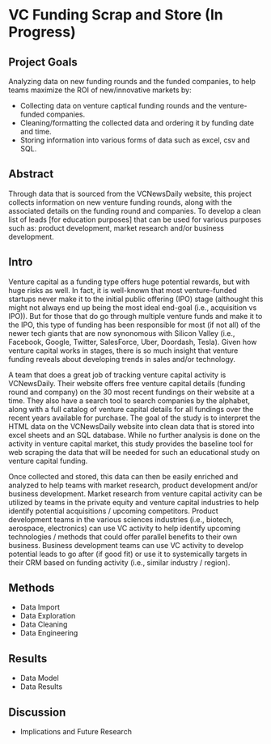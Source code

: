 # VC Funding Scrap and Store (In Progress)

## Project Goals
Analyzing data on new funding rounds and the funded companies, to help teams maximize the ROI of new/innovative markets by:
- Collecting data on venture captical funding rounds and the venture-funded companies.
- Cleaning/formatting the collected data and ordering it by funding date and time.
- Storing information into various forms of data such as excel, csv and SQL.

## Abstract
  Through data that is sourced from the VCNewsDaily website, this project collects information on new venture funding rounds, along with the associated details on the funding round and companies. To develop a clean list of leads [for education purposes] that can be used for various purposes such as: product development, market research and/or business development.

## Intro
  Venture capital as a funding type offers huge potential rewards, but with huge risks as well. In fact, it is well-known that most venture-funded startups never make it to the initial public offering (IPO) stage (althought this might not always end up being the most ideal end-goal (i.e., acquisition vs IPO)). But for those that do go through multiple venture funds and make it to the IPO, this type of funding has been responsible for most (if not all) of the newer tech giants that are now synonomous with Silicon Valley (i.e., Facebook, Google, Twitter, SalesForce, Uber, Doordash, Tesla). Given how venture capital works in stages, there is so much insight that venture funding reveals about developing trends in sales and/or technology.
  
  A team that does a great job of tracking venture capital activity is VCNewsDaily. Their website offers free venture capital details (funding round and company) on the 30 most recent fundings on their website at a time. They also have a search tool to search companies by the alphabet, along with a full catalog of venture capital details for all fundings over the recent years available for purchase. The goal of the study is to interpret the HTML data on the VCNewsDaily website into clean data that is stored into excel sheets and an SQL database. While no further analysis is done on the activity in venture capital market, this study provides the baseline tool for web scraping the data that will be needed for such an educational study on venture capital funding.
  
  Once collected and stored, this data can then be easily enriched and analyzed to help teams with market research, product development and/or business development. Market research from venture capital activity can be utilized by teams in the private equity and venture capital industries to help identify potential acquisitions / upcoming competitors. Product development teams in the various sciences industries (i.e., biotech, aerospace, electronics) can use VC activity to help identify upcoming technologies / methods that could offer parallel benefits to their own business. Business development teams can use VC activity to develop potential leads to go after (if good fit) or use it to systemically targets in their CRM based on funding activity (i.e., similar industry / region).


## Methods
- Data Import
- Data Exploration
- Data Cleaning
- Data Engineering

## Results
- Data Model
- Data Results

## Discussion
- Implications and Future Research
